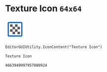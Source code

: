 # Texture Icon `64x64`
<img src="/img/Texture%20Icon.png" width=64 height=64>

``` CSharp
EditorGUIUtility.IconContent("Texture Icon")
```
```
Texture Icon
```
```
4663949997957880924
```
